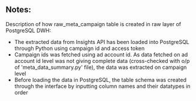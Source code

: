 ## Notes: ##

Description of how raw_meta_campaign table is created in raw layer of PostgreSQL DWH:
* The extracted data from Insights API has been loaded into PostgreSQL through Python using campaign id and access token
* Campaign ids was fetched using ad account id. As data fetched on ad account id level was not giving complete data (cross-checked with o/p of 'meta_data_summary.py' file), the data was extracted on campaign level
* Before loading the data in PostgreSQL, the table schema was created through the interface by inputting column names and their datatypes in order
